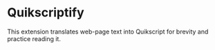 # Quikscriptify
This extension translates web-page text into Quikscript for brevity and practice reading it.

